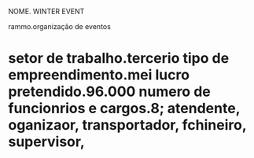  NOME. WINTER EVENT
  
rammo.organização de eventos             <h1><p><tag></p>
setor de trabalho.tercerio
tipo de empreendimento.mei
lucro pretendido.96.000
numero de funcionrios e cargos.8;
atendente,
oganizaor,
transportador,
fchineiro,
supervisor,

  


















